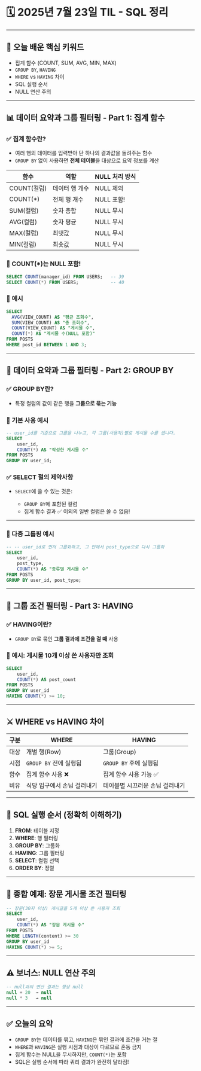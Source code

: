 # 🗓️ 2025년 7월 23일 TIL - SQL 정리

---

## 📌 오늘 배운 핵심 키워드

* 집계 함수 (COUNT, SUM, AVG, MIN, MAX)
* `GROUP BY`, `HAVING`
* `WHERE` vs `HAVING` 차이
* SQL 실행 순서
* NULL 연산 주의

---

## 📊 데이터 요약과 그룹 필터링 - Part 1: 집계 함수

### ✅ 집계 함수란?

* 여러 행의 데이터를 입력받아 단 하나의 결과값을 돌려주는 함수
* `GROUP BY` 없이 사용하면 **전체 테이블**을 대상으로 요약 정보를 계산

| 함수        | 역할       | NULL 처리 방식 |
|-----------| -------- | ---------- |
| COUNT(컬럼) | 데이터 행 개수 | NULL 제외    |
| COUNT(\*) | 전체 행 개수  | NULL 포함!   |
| SUM(컬럼)  | 숫자 총합    | NULL 무시    |
| AVG(컬럼)  | 숫자 평균    | NULL 무시    |
| MAX(컬럼)  | 최댓값      | NULL 무시    |
| MIN(컬럼)  | 최솟값      | NULL 무시    |

### 📌 COUNT(\*)는 NULL 포함!

```sql
SELECT COUNT(manager_id) FROM USERS;   -- 39
SELECT COUNT(*) FROM USERS;            -- 40
```

### 🧪 예시

```sql
SELECT
  AVG(VIEW_COUNT) AS "평균 조회수",
  SUM(VIEW_COUNT) AS "총 조회수",
  COUNT(VIEW_COUNT) AS "게시물 수",
  COUNT(*) AS "게시물 수(NULL 포함)"
FROM POSTS
WHERE post_id BETWEEN 1 AND 3;
```

---

## 🧮 데이터 요약과 그룹 필터링 - Part 2: GROUP BY

### ✅ GROUP BY란?

* 특정 컬럼의 값이 같은 행을 **그룹으로 묶는 기능**

### 📌 기본 사용 예시

```sql
-- user_id를 기준으로 그룹을 나누고, 각 그룹(사용자)별로 게시물 수를 셉니다.
SELECT
    user_id,
    COUNT(*) AS "작성한 게시물 수"
FROM POSTS
GROUP BY user_id;
```

### ✅ SELECT 절의 제약사항

* `SELECT`에 쓸 수 있는 것은:

    * `GROUP BY`에 포함된 컬럼
    * 집계 함수 결과
      ✅ 이외의 일반 컬럼은 쓸 수 없음!

---

### 🔄 다중 그룹핑 예시

```sql
-- -- user_id로 먼저 그룹화하고, 그 안에서 post_type으로 다시 그룹화
SELECT
    user_id,
    post_type,
    COUNT(*) AS "종류별 게시물 수"
FROM POSTS
GROUP BY user_id, post_type;
```

---

## 🚦 그룹 조건 필터링 - Part 3: HAVING

### ✅ HAVING이란?

* `GROUP BY`로 묶인 **그룹 결과에 조건을 걸 때** 사용

### 📌 예시: 게시물 10개 이상 쓴 사용자만 조회

```sql
SELECT
    user_id,
    COUNT(*) AS post_count
FROM POSTS
GROUP BY user_id
HAVING COUNT(*) >= 10;
```

---

## ⚔️ WHERE vs HAVING 차이

| 구분 | WHERE             | HAVING            |
| -- | ----------------- | ----------------- |
| 대상 | 개별 행(Row)         | 그룹(Group)         |
| 시점 | `GROUP BY` 전에 실행됨 | `GROUP BY` 후에 실행됨 |
| 함수 | 집계 함수 사용 ❌        | 집계 함수 사용 가능 ✅     |
| 비유 | 식당 입구에서 손님 걸러내기   | 테이블별 시끄러운 손님 걸러내기 |

---

## 🧭 SQL 실행 순서 (정확히 이해하기)

1. **FROM**: 테이블 지정
2. **WHERE**: 행 필터링
3. **GROUP BY**: 그룹화
4. **HAVING**: 그룹 필터링
5. **SELECT**: 컬럼 선택
6. **ORDER BY**: 정렬

---

## 🧪 종합 예제: 장문 게시물 조건 필터링

```sql
-- 장문(30자 이상) 게시글을 5개 이상 쓴 사용자 조회
SELECT
    user_id,
    COUNT(*) AS "장문 게시물 수"
FROM POSTS
WHERE LENGTH(content) >= 30
GROUP BY user_id
HAVING COUNT(*) >= 5;
```

---

## ⚠️ 보너스: NULL 연산 주의

```sql
-- null과의 연산 결과는 항상 null
null + 20  → null  
null * 3   → null
```

---

## ✅ 오늘의 요약

* `GROUP BY`는 데이터를 묶고, `HAVING`은 묶인 결과에 조건을 거는 절
* `WHERE`과 `HAVING`은 실행 시점과 대상이 다르므로 혼동 금지
* 집계 함수는 NULL을 무시하지만, `COUNT(*)`는 포함
* SQL은 실행 순서에 따라 쿼리 결과가 완전히 달라짐!

